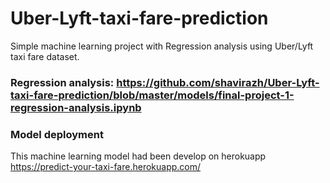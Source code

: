 # Uber-Lyft-taxi-fare-prediction
Simple machine learning project with Regression analysis using Uber/Lyft taxi fare dataset.

### Regression analysis: https://github.com/shavirazh/Uber-Lyft-taxi-fare-prediction/blob/master/models/final-project-1-regression-analysis.ipynb

### Model deployment
This machine learning model had been develop on herokuapp
https://predict-your-taxi-fare.herokuapp.com/
